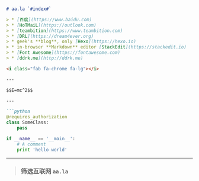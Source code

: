 ```Markdown

# aa.la `#index#`

> * [百度](https://www.baidu.com)
> * [HoTMaiL](https://outlook.com)
> * [teambition](https://www.teambition.com)
> * [DRL](https://dream4ever.org)
> * geek's **blog**, only [Hexo](https://hexo.io)
> * in-browser **Markdown** editor [StackEdit](https://stackedit.io)
> * [Font Awesome](https://fontawesome.com)
> * [ddrk.me](http://ddrk.me)

<i class="fab fa-chrome fa-lg"></i>

---

$$E=mc^2$$

---

```python
@requires_authorization
class SomeClass:
    pass

if __name__ == '__main__':
    # A comment
    print 'hello world'
```

---

<i class="fab fa-chrome fa-3x fa-pull-right"></i>
> ### 筛选互联网 `aa.la`


<link rel="stylesheet" href="https://use.fontawesome.com/releases/v5.8.1/css/all.css" integrity="sha384-50oBUHEmvpQ+1lW4y57PTFmhCaXp0ML5d60M1M7uH2+nqUivzIebhndOJK28anvf" crossorigin="anonymous">

<script type="text/javascript" src="http://cdn.mathjax.org/mathjax/latest/MathJax.js?config=default"></script>

```
